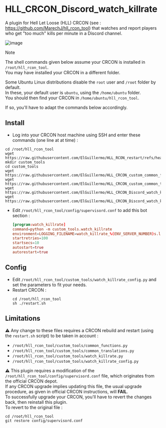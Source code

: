 # HLL_CRCON_Discord_watch_killrate
A plugin for Hell Let Loose (HLL) CRCON (see : https://github.com/MarechJ/hll_rcon_tool) that watches and report players who get "too much" kills per minute in a Discord channel.

![image](https://github.com/user-attachments/assets/9733fc2c-e50b-43c8-89d8-404098563f45)

> [!NOTE]
> The shell commands given below assume your CRCON is installed in `/root/hll_rcon_tool`.  
> You may have installed your CRCON in a different folder.  
>   
> Some Ubuntu Linux distributions disable the `root` user and `/root` folder by default.  
> In these, your default user is `ubuntu`, using the `/home/ubuntu` folder.  
> You should then find your CRCON in `/home/ubuntu/hll_rcon_tool`.  
>   
> If so, you'll have to adapt the commands below accordingly.

## Install
- Log into your CRCON host machine using SSH and enter these commands (one line at at time) :
```shell
cd /root/hll_rcon_tool
wget https://raw.githubusercontent.com/ElGuillermo/HLL_RCON_restart/refs/heads/main/restart.sh
mkdir custom_tools
cd custom_tools
wget https://raw.githubusercontent.com/ElGuillermo/HLL_CRCON_custom_common_functions.py/refs/heads/main/common_functions.py
wget https://raw.githubusercontent.com/ElGuillermo/HLL_CRCON_custom_common_translations.py/refs/heads/main/common_translations.py
wget https://raw.githubusercontent.com/ElGuillermo/HLL_CRCON_Discord_watch_killrate/refs/heads/main/hll_rcon_tool/custom_tools/watch_killrate.py
wget https://raw.githubusercontent.com/ElGuillermo/HLL_CRCON_Discord_watch_killrate/refs/heads/main/hll_rcon_tool/custom_tools/watch_killrate_config.py
```
- Edit `/root/hll_rcon_tool/config/supervisord.conf` to add this bot section : 
  ```conf
  [program:watch_killrate]
  command=python -m custom_tools.watch_killrate
  environment=LOGGING_FILENAME=watch_killrate_%(ENV_SERVER_NUMBER)s.log
  startretries=100
  startsecs=10
  autostart=true
  autorestart=true
  ```

## Config
- Edit `/root/hll_rcon_tool/custom_tools/watch_killrate_config.py` and set the parameters to fit your needs.
- Restart CRCON :
  ```shell
  cd /root/hll_rcon_tool
  sh ./restart.sh
  ```

## Limitations
⚠️ Any change to these files requires a CRCON rebuild and restart (using the `restart.sh` script) to be taken in account :
- `/root/hll_rcon_tool/custom_tools/common_functions.py`
- `/root/hll_rcon_tool/custom_tools/common_translations.py`
- `/root/hll_rcon_tool/custom_tools/watch_killrate.py`
- `/root/hll_rcon_tool/custom_tools/watch_killrate_config.py`

⚠️ This plugin requires a modification of the `/root/hll_rcon_tool/config/supervisord.conf` file, which originates from the official CRCON depot.  
If any CRCON upgrade implies updating this file, the usual upgrade procedure, as given in official CRCON instructions, will **FAIL**.  
To successfully upgrade your CRCON, you'll have to revert the changes back, then reinstall this plugin.  
To revert to the original file :  
```shell
cd /root/hll_rcon_tool
git restore config/supervisord.conf
```
